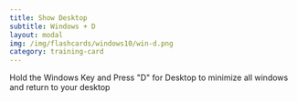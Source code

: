 ```yaml
---
title: Show Desktop
subtitle: Windows + D
layout: modal
img: /img/flashcards/windows10/win-d.png
category: training-card
---
```

Hold the Windows Key and Press "D" for Desktop to minimize all windows and return to your desktop
